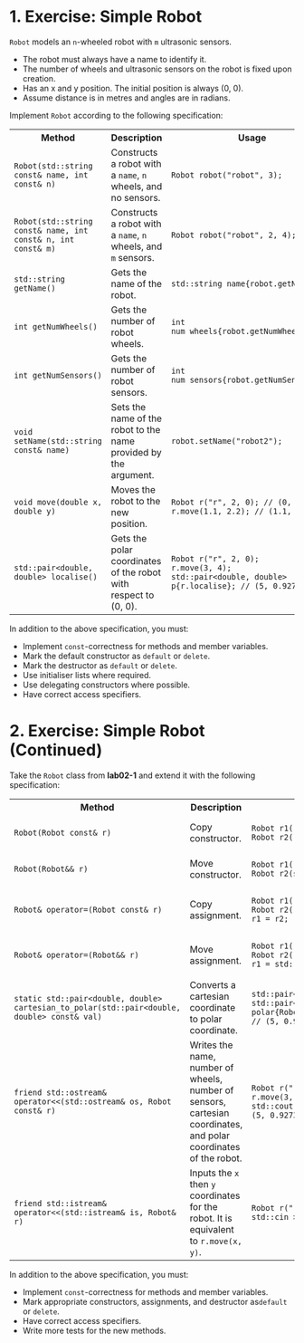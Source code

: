# 1. Exercise: Simple Robot

`Robot` models an `n`-wheeled robot with `m` ultrasonic sensors.

- The robot must always have a name to identify it.
- The number of wheels and ultrasonic sensors on the robot is fixed upon creation.
- Has an x and y position. The initial position is always (0, 0).
- Assume distance is in metres and angles are in radians.

Implement `Robot` according to the following specification:

<table>
    <tr>
        <th>Method</th>
        <th>Description</th>
        <th>Usage</th>
        <th>Exceptions</th>
    </tr>
    <tr>
        <td><code>Robot(std::string const& name, int const& n)</code></td>
        <td>Constructs a robot with a <code>name</code>, <code>n</code> wheels, and no sensors.</td>
        <td><pre><code>Robot robot("robot", 3);</code></pre></td>
        <td>Prints to <code>std::cerr</code> if <code>n</code> is negative.</td>
    </tr>
    <tr>
        <td><code>Robot(std::string const& name, int const& n, int const& m)</code></td>
        <td>Constructs a robot with a <code>name</code>, <code>n</code> wheels, and <code>m</code> sensors.</td>
        <td><pre><code>Robot robot("robot", 2, 4);</code></pre></td>
        <td>Prints to <code>std::cerr</code> if <code>n</code> or <code>m</code> is negative.</td>
    </tr>
    <tr>
        <td><code>std::string getName()</code></td>
        <td>Gets the name of the robot.</td>
        <td><pre><code>std::string name{robot.getName()};</code></pre></td>
        <td>None</td>
    </tr>
    <tr>
        <td><code>int getNumWheels()</code></td>
        <td>Gets the number of robot wheels.</td>
        <td><pre><code>int num_wheels{robot.getNumWheels()};</code></pre></td>
        <td>None</td>
    </tr>
    <tr>
        <td><code>int getNumSensors()</code></td>
        <td>Gets the number of robot sensors.</td>
        <td><pre><code>int num_sensors{robot.getNumSensors()};</code></pre></td>
        <td>None</td>
    </tr>
    <tr>
        <td><code>void setName(std::string const& name)</code></td>
        <td>Sets the name of the robot to the name provided by the argument.</td>
        <td><pre><code>robot.setName("robot2");</code></pre></td>
        <td>None</td>
    </tr>
    <tr>
        <td><code>void move(double x, double y)</code></td>
        <td>Moves the robot to the new position.</td>
        <td><pre><code>Robot r("r", 2, 0); // (0, 0)
r.move(1.1, 2.2); // (1.1, 2.2)</code></pre></td>
        <td>None</td>
    </tr>
    <tr>
        <td><code>std::pair&lt;double, double&gt; localise()</code></td>
        <td>Gets the polar coordinates of the robot with respect to (0, 0).</td>
        <td><pre><code>Robot r("r", 2, 0);
r.move(3, 4);
std::pair&lt;double, double&gt; p{r.localise}; // (5, 0.9273)</code></pre></td>
        <td>None</td>
    </tr>
</table>

In addition to the above specification, you must:

- Implement `const`-correctness for methods and member variables.
- Mark the default constructor as `default` or `delete`.
- Mark the destructor as `default` or `delete`.
- Use initialiser lists where required.
- Use delegating constructors where possible.
- Have correct access specifiers.

# 2. Exercise: Simple Robot (Continued)

Take the `Robot` class from **lab02-1** and extend it with the following specification:

<table>
    <tr>
        <th>Method</th>
        <th>Description</th>
        <th>Usage</th>
        <th>Exceptions</th>
    </tr>
    <tr>
        <td><code>Robot(Robot const& r)</code></td>
        <td>Copy constructor. </td>
        <td><pre><code>Robot r1("r1", 2, 0);
Robot r2(r1);</code></pre></td>
        <td>None</td>
    </tr>
    <tr>
        <td><code>Robot(Robot&& r)</code></td>
        <td>Move constructor. </td>
        <td><pre><code>Robot r1("r1", 2, 0);
Robot r2(std::move(r1));</code></pre></td>
        <td>None</td>
    </tr>
    <tr>
        <td><code>Robot& operator=(Robot const& r)</code></td>
        <td>Copy assignment.</td>
        <td><pre><code>Robot r1("r1", 2, 0);
Robot r2("r2", 2, 0);
r1 = r2;</code></pre></td>
        <td>None</td>
    </tr>
    <tr>
        <td><code>Robot& operator=(Robot&& r)</code></td>
        <td>Move assignment.</td>
        <td><pre><code>Robot r1("r1", 2, 0);
Robot r2("r2", 2, 0);
r1 = std::move(r2);</code></pre></td>
        <td>None</td>
    </tr>
    <tr>
        <td><code>static std::pair&lt;double, double&gt; cartesian_to_polar(std::pair&lt;double, double&gt; const& val)</code></td>
        <td>Converts a cartesian coordinate to polar coordinate.</td>
        <td><pre><code>std::pair&lt;double, double&gt; carte{3, 4};
std::pair&lt;double, double&gt; polar{Robot::cartesian_to_polar(carte)}; // (5, 0.9273)</code></pre></td>
        <td>None</td>
    </tr>
    <tr>
        <td><code>friend std::ostream& operator&lt;&lt;(std::ostream& os, Robot const& r)</code></td>
        <td>Writes the name, number of wheels, number of sensors, cartesian coordinates, and polar coordinates of the robot.</td>
        <td><pre><code>Robot r("r", 4, 7);
r.move(3, 4);
std::cout &lt;&lt; r; // "r", 4, 7, (3, 4), (5, 0.9273)</code></pre></td>
        <td>None</td>
    </tr>
    <tr>
        <td><code>friend std::istream& operator&lt;&lt;(std::istream& is, Robot& r)</code></td>
        <td>Inputs the <code>x</code> then <code>y</code> coordinates for the robot. It is equivalent to <code>r.move(x, y)</code>.</td>
        <td><pre><code>Robot r("r", 4, 7);
std::cin >> r; // 3 4</code></pre></td>
        <td>None</td>
    </tr>
</table>

In addition to the above specification, you must:

- Implement `const`-correctness for methods and member variables.
- Mark appropriate constructors, assignments, and destructor as`default` or `delete`.
- Have correct access specifiers.
- Write more tests for the new methods.
